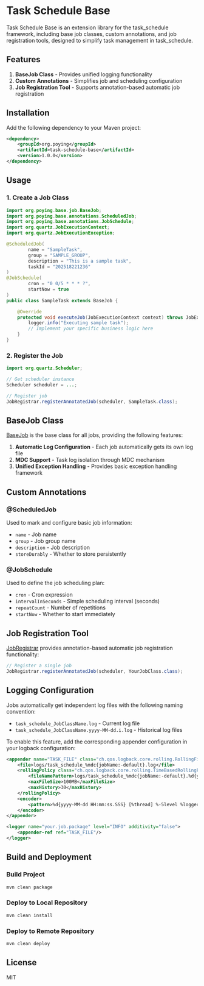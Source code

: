 # Task Schedule Base

Task Schedule Base is an extension library for the task_schedule framework, including base job classes, custom annotations, and job registration tools, designed to simplify task management in task_schedule.

## Features

1. **BaseJob Class** - Provides unified logging functionality
2. **Custom Annotations** - Simplifies job and scheduling configuration
3. **Job Registration Tool** - Supports annotation-based automatic job registration

## Installation

Add the following dependency to your Maven project:

```xml
<dependency>
    <groupId>org.poying</groupId>
    <artifactId>task-schedule-base</artifactId>
    <version>1.0.0</version>
</dependency>
```

## Usage

### 1. Create a Job Class

```java
import org.poying.base.job.BaseJob;
import org.poying.base.annotations.ScheduledJob;
import org.poying.base.annotations.JobSchedule;
import org.quartz.JobExecutionContext;
import org.quartz.JobExecutionException;

@ScheduledJob(
        name = "SampleTask",
        group = "SAMPLE_GROUP",
        description = "This is a sample task",
        taskId = "202518221236"
)
@JobSchedule(
        cron = "0 0/5 * * * ?",
        startNow = true
)
public class SampleTask extends BaseJob {

    @Override
    protected void executeJob(JobExecutionContext context) throws JobExecutionException {
        logger.info("Executing sample task");
        // Implement your specific business logic here
    }
}
```

### 2. Register the Job

```java
import org.quartz.Scheduler;

// Get scheduler instance
Scheduler scheduler = ...;

// Register job
JobRegistrar.registerAnnotatedJob(scheduler, SampleTask.class);
```

## BaseJob Class

[BaseJob](file:///D:/develop_pro/coffee/task_schedule/quartz-extensions/src/main/java/org/quartz/extensions/BaseJob.java) is the base class for all jobs, providing the following features:

1. **Automatic Log Configuration** - Each job automatically gets its own log file
2. **MDC Support** - Task log isolation through MDC mechanism
3. **Unified Exception Handling** - Provides basic exception handling framework

## Custom Annotations

### @ScheduledJob

Used to mark and configure basic job information:

- `name` - Job name
- `group` - Job group name
- `description` - Job description
- `storeDurably` - Whether to store persistently

### @JobSchedule

Used to define the job scheduling plan:

- `cron` - Cron expression
- `intervalInSeconds` - Simple scheduling interval (seconds)
- `repeatCount` - Number of repetitions
- `startNow` - Whether to start immediately

## Job Registration Tool

[JobRegistrar](file:///D:/develop_pro/coffee/task_schedule/quartz-extensions/src/main/java/org/quartz/extensions/JobRegistrar.java) provides annotation-based automatic job registration functionality:

```java
// Register a single job
JobRegistrar.registerAnnotatedJob(scheduler, YourJobClass.class);
```

## Logging Configuration

Jobs automatically get independent log files with the following naming convention:
- `task_schedule_JobClassName.log` - Current log file
- `task_schedule_JobClassName.yyyy-MM-dd.i.log` - Historical log files

To enable this feature, add the corresponding appender configuration in your logback configuration:

```xml
<appender name="TASK_FILE" class="ch.qos.logback.core.rolling.RollingFileAppender">
    <file>logs/task_schedule_%mdc{jobName:-default}.log</file>
    <rollingPolicy class="ch.qos.logback.core.rolling.TimeBasedRollingPolicy">
        <fileNamePattern>logs/task_schedule_%mdc{jobName:-default}.%d{yyyy-MM-dd}.%i.log</fileNamePattern>
        <maxFileSize>100MB</maxFileSize>
        <maxHistory>30</maxHistory>
    </rollingPolicy>
    <encoder>
        <pattern>%d{yyyy-MM-dd HH:mm:ss.SSS} [%thread] %-5level %logger{36} - %msg%n</pattern>
    </encoder>
</appender>

<logger name="your.job.package" level="INFO" additivity="false">
    <appender-ref ref="TASK_FILE"/>
</logger>
```

## Build and Deployment

### Build Project

```bash
mvn clean package
```

### Deploy to Local Repository

```bash
mvn clean install
```

### Deploy to Remote Repository

```bash
mvn clean deploy
```

## License

MIT